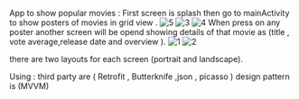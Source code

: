 App to show popular movies :
First screen is splash then go to mainActivity to show posters of movies in grid view .
![5](https://user-images.githubusercontent.com/36794457/72382057-273d5200-3721-11ea-91fd-081ddcf49beb.jpeg)
  ![3](https://user-images.githubusercontent.com/36794457/72382038-1e4c8080-3721-11ea-9f00-5c29a6d6bfdc.jpeg)  ![4](https://user-images.githubusercontent.com/36794457/72382044-21477100-3721-11ea-8af9-d72d1889ae93.jpeg)
When press on any poster another screen will be opend showing details of that movie as (title , vote average,release date and overview ).
![1](https://user-images.githubusercontent.com/36794457/72382024-15f44580-3721-11ea-96b1-ec2345a9b921.jpeg)  ![2](https://user-images.githubusercontent.com/36794457/72382033-1b519000-3721-11ea-996a-5316fd9fcd08.jpeg)

there are two layouts for each screen (portrait and landscape).

Using :
third party are ( Retrofit , Butterknife ,json , picasso )
design pattern is (MVVM)
